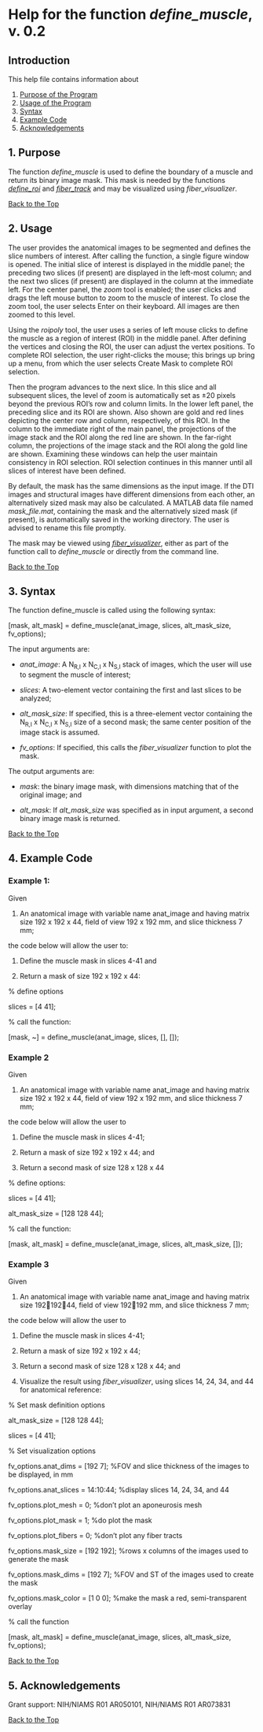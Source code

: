 # Help for the function <i>define_muscle</i>, v. 0.2

## Introduction

This help file contains information about
1) [Purpose of the Program](https://github.com/bdamon/MuscleDTI_Toolbox/blob/master/Help/Help-for-define_muscle.md#1-Purpose)
2) [Usage of the Program](https://github.com/bdamon/MuscleDTI_Toolbox/blob/master/Help/Help-for-define_muscle.md#2-Usage)
3) [Syntax](https://github.com/bdamon/MuscleDTI_Toolbox/blob/master/Help/Help-for-define_muscle.md#3-Syntax)
4) [Example Code](https://github.com/bdamon/MuscleDTI_Toolbox/blob/master/Help/Help-for-define_muscle.md#4-Example-Code)
5) [Acknowledgements](https://github.com/bdamon/MuscleDTI_Toolbox/blob/master/Help/Help-for-define_muscle.md#5-Acknowledgements)


## 1. Purpose

The function <i>define_muscle</i> is used to define the boundary of a muscle and return its binary image mask. This mask is needed by the functions [<i>define_roi</i>](https://github.com/bdamon/MuscleDTI_Toolbox/blob/master/Help/Help-for-define_roi.md) and [<i>fiber_track</i>](https://github.com/bdamon/MuscleDTI_Toolbox/blob/master/Help/Help-for-fiber_track.md) and may be visualized using <i>fiber_visualizer</i>. 

[Back to the Top](https://github.com/bdamon/MuscleDTI_Toolbox/blob/master/Help/Help-for-define_muscle.md)

## 2. Usage
The user provides the anatomical images to be segmented and defines the slice numbers of interest.  After calling the function, a single figure window is opened. The initial slice of interest is displayed in the middle panel; the preceding two slices (if present) are displayed in the left-most column; and the next two slices (if present) are displayed in the column at the immediate left. For the center panel, the <i>zoom</i> tool is enabled; the user clicks and drags the left mouse button to zoom to the muscle of interest.  To close the zoom tool, the user selects Enter on their keyboard. All images are then zoomed to this level.

Using the <i>roipoly</i> tool, the user uses a series of left mouse clicks to define the muscle as a region of interest (ROI) in the middle panel. After defining the vertices and closing the ROI, the user can adjust the vertex positions.  To complete ROI selection, the user right-clicks the mouse; this brings up bring up a menu, from which the user selects Create Mask to complete ROI selection.

Then the program advances to the next slice. In this slice and all subsequent slices, the level of zoom is automatically set as ±20 pixels beyond the previous ROI’s row and column limits. In the lower left panel, the preceding slice and its ROI are shown. Also shown are gold and red lines depicting the center row and column, respectively, of this ROI. In the column to the immediate right of the main panel, the projections of the image stack and the ROI along the red line are shown.  In the far-right column, the projections of the image stack and the ROI along the gold line are shown. Examining these windows can help the user maintain consistency in ROI selection. ROI selection continues in this manner until all slices of interest have been defined.

By default, the mask has the same dimensions as the input image. If the DTI images and structural images have different dimensions from each other, an alternatively sized mask may also be calculated.  A MATLAB data file named <i>mask_file.mat</i>, containing the mask and the alternatively sized mask (if present), is automatically saved in the working directory. The user is advised to rename this file promptly.

The mask may be viewed using [<i>fiber_visualizer</i>](https://github.com/bdamon/MuscleDTI_Toolbox/blob/master/Help/Help-for-fiber_visualizer.md), either as part of the function call to <i>define_muscle</i> or directly from the command line.

[Back to the Top](https://github.com/bdamon/MuscleDTI_Toolbox/blob/master/Help/Help-for-define_muscle.md)

## 3. Syntax

The function define_muscle is called using the following syntax:

[mask, alt_mask] = define_muscle(anat_image, slices, alt_mask_size, fv_options);

The input arguments are:

* <i>anat_image</i>: A N<sub>R,I</sub> x N<sub>C,I</sub> x N<sub>S,I</sub> stack of images, which the user will use to segment the muscle of interest;

* <i>slices</i>: A two-element vector containing the first and last slices to be analyzed;

* <i>alt_mask_size</i>: If specified, this is a three-element vector containing the N<sub>R,I</sub> x N<sub>C,I</sub> x N<sub>S,I</sub> size of a second mask; the same center position of the image stack is assumed.

* <i>fv_options</i>: If specified, this calls the <i>fiber_visualizer</i> function to plot the mask.

The output arguments are:

* <i>mask</i>: the binary image mask, with dimensions matching that of the original image; and

* <i>alt_mask</i>: If <i>alt_mask_size</i> was specified as in input argument, a second binary image mask is returned.

[Back to the Top](https://github.com/bdamon/MuscleDTI_Toolbox/blob/master/Help/Help-for-define_muscle.md)
 

## 4. Example Code

### Example 1:

Given 

1.	An anatomical image with variable name anat_image and having matrix size 192 x 192 x 44, field of view 192 x 192 mm, and slice thickness 7 mm;

the code below will allow the user to:

1.	Define the muscle mask in slices 4-41 and 

2.	Return a mask of size 192 x 192 x 44:

% define options

slices = [4 41];

% call the function:

[mask, ~] = define_muscle(anat_image, slices, [], []);
 
### Example 2
Given 

1.	An anatomical image with variable name anat_image and having matrix size 192 x 192 x 44, field of view 192 x 192 mm, and slice thickness 7 mm;

the code below will allow the user to 

1.	Define the muscle mask in slices 4-41; 

2.	Return a mask of size 192 x 192 x 44; and 

3.	Return a second mask of size 128 x 128 x 44

% define options:

slices = [4 41];

alt_mask_size = [128 128 44];

% call the function: 

[mask, alt_mask] = define_muscle(anat_image, slices, alt_mask_size, []);

### Example 3

Given 

1.	An anatomical image with variable name anat_image and having matrix size 19219244, field of view 192192 mm, and slice thickness 7 mm;

the code below will allow the user to 

1.	Define the muscle mask in slices 4-41; 

2.	Return a mask of size 192 x 192 x 44; 

3.	Return a second mask of size 128 x 128 x 44; and 

4.	Visualize the result using <i>fiber_visualizer</i>, using slices 14, 24, 34, and 44 for anatomical reference:

% Set mask definition options

alt_mask_size = [128 128 44];

slices = [4 41];

% Set visualization options

fv_options.anat_dims = [192 7]; %FOV and slice thickness of the images to be displayed, in mm

fv_options.anat_slices = 14:10:44; %display slices 14, 24, 34, and 44 

fv_options.plot_mesh = 0; %don’t plot an aponeurosis mesh

fv_options.plot_mask = 1; %do plot the mask

fv_options.plot_fibers = 0; %don’t plot any fiber tracts

fv_options.mask_size = [192 192]; %rows x columns of the images used to generate the mask

fv_options.mask_dims = [192 7]; %FOV and ST of the images used to create the mask

fv_options.mask_color = [1 0 0]; %make the mask a red, semi-transparent overlay

% call the function

 [mask, alt_mask] = define_muscle(anat_image, slices, alt_mask_size, fv_options); 

[Back to the Top](https://github.com/bdamon/MuscleDTI_Toolbox/blob/master/Help/Help-for-define_muscle.md)

## 5. Acknowledgements

Grant support: NIH/NIAMS R01 AR050101, NIH/NIAMS R01 AR073831

[Back to the Top](https://github.com/bdamon/MuscleDTI_Toolbox/blob/master/Help/Help-for-define_muscle.md)
 
